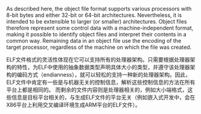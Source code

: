 As described here, the object file format supports various processors with 8-bit bytes and either 32-bit or 64-bit architectures. Nevertheless, it is intended to be extensible to larger (or smaller) architectures. Object files therefore represent some control data with a machine-independent format, making it possible to identify object files and interpret their contents in a common way. Remaining data in an object file use the encoding of the target processor, regardless of the machine on which the file was created.

ELF文件格式的灵活性体现在它可以支持所有的处理器架构。只需要根据处理器架构的特性，为ELF中使用的抽象数据类型声明具体大小的类型，并遵守该处理器架构的编码方式（endianness），就可以轻松的支持一种新的处理器架构。因此，ELF文件中肯定有一些是与机器无关的控制信息，解析这些控制信息的方法在所有平台上都是相同的。 而剩余的文件内容则是处理器相关的，例如大小端格式，这些信息是目标平台相关的，与生成ELF文件的平台无关（例如嵌入式开发中，会在X86平台上利用交叉编译环境生成ARM平台的ELF文件）。


